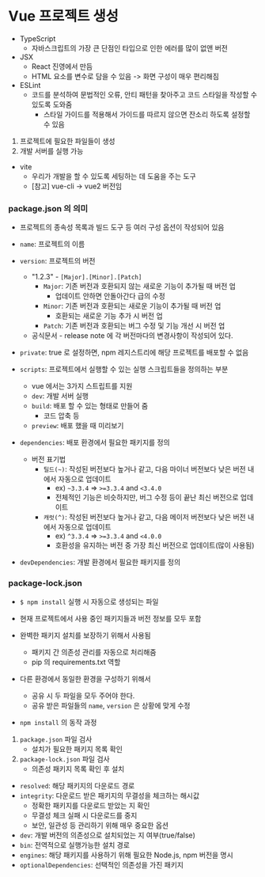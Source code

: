 # Vue 프로젝트 생성

- TypeScript
  - 자바스크립트의 가장 큰 단점인 타입으로 인한 에러를 많이 없앤 버전
- JSX
  - React 진영에서 만듬
  - HTML 요소를 변수로 담을 수 있음 -> 화면 구성이 매우 편리해짐
- ESLint
  - 코드를 분석하여 문법적인 오류, 안티 패턴을 찾아주고 코드 스타일을 작성할 수 있도록 도와줌
    - 스타일 가이드를 적용해서 가이드를 따르지 않으면 잔소리 하도록 설정할 수 있음

1. 프로젝트에 필요한 파일들이 생성
2. 개발 서버를 실행 가능

- vite
  - 우리가 개발을 할 수 있도록 세팅하는 데 도움을 주는 도구
  - [참고] vue-cli -> vue2 버전임

### package.json 의 의미

- 프로젝트의 종속성 목록과 빌드 도구 등 여러 구성 옵션이 작성되어 있음

- `name`: 프로젝트의 이름
- `version`: 프로젝트의 버전
  - "1.2.3" - `[Major].[Minor].[Patch]`
    - `Major`: 기존 버전과 호환되지 않는 새로운 기능이 추가될 때 버전 업
      - 업데이트 안하면 안돌아간다 급의 수정
    - `Minor`: 기존 버전과 호환되는 새로운 기능이 추가될 때 버전 업
      - 호환되는 새로운 기능 추가 시 버전 업
    - `Patch`: 기존 버전과 호환되는 버그 수정 및 기능 개선 시 버전 업
  - 공식문서 - release note 에 각 버전마다의 변경사항이 작성되어 있다.
- `private`: true 로 설정하면, npm 레지스트리에 해당 프로젝트를 배포할 수 없음
- `scripts`: 프로젝트에서 실행할 수 있는 실행 스크립트들을 정의하는 부분
  - vue 에서는 3가지 스트립트를 지원
  - `dev`: 개발 서버 실행
  - `build`: 배포 할 수 있는 형태로 만들어 줌
    - 코드 압축 등
  - `preview`: 배포 했을 때 미리보기
- `dependencies`: 배포 환경에서 필요한 패키지를 정의
  - 버전 표기법
    - `틸드(~)`: 작성된 버전보다 높거나 같고, 다음 마이너 버전보다 낮은 버전 내에서 자동으로 업데이트
      - ex) `~3.3.4` => `>=3.3.4` and `<3.4.0`
      - 전체적인 기능은 비슷하지만, 버그 수정 등이 끝난 최신 버전으로 업데이트
    - `캐럿(^)`: 작성된 버전보다 높거나 같고, 다음 메이저 버전보다 낮은 버전 내에서 자동으로 업데이트
      - ex) `^3.3.4` => `>=3.3.4` and `<4.0.0`
      - 호환성을 유지하는 버전 중 가장 최신 버전으로 업데이트(많이 사용됨)
- `devDependencies`: 개발 환경에서 필요한 패키지를 정의

### package-lock.json

- `$ npm install` 실행 시 자동으로 생성되는 파일
- 현재 프로젝트에서 사용 중인 패키지들과 버전 정보를 모두 포함
- 완벽한 패키지 설치를 보장하기 위해서 사용됨
  - 패키지 간 의존성 관리를 자동으로 처리해줌
  - pip 의 requirements.txt 역할
- 다른 환경에서 동일한 환경을 구성하기 위해서
  - 공유 시 두 파일을 모두 주어야 한다.
  - 공유 받은 파일들의 `name`, `version` 은 상황에 맞게 수정

- `npm install` 의 동작 과정
1. `package.json` 파일 검사
   -  설치가 필요한 패키지 목록 확인
2. `package-lock.json` 파일 검사
   -  의존성 패키지 목록 확인 후 설치

- `resolved`: 해당 패키지의 다운로드 경로
- `integrity`: 다운로드 받은 패키지의 무결성을 체크하는 해시값
  - 정확한 패키지를 다운로드 받았는 지 확인
  - 무결성 체크 실패 시 다운로드를 중지
  - 보안, 일관성 등 관리하기 위해 매우 중요한 옵션
- `dev`: 개발 버전의 의존성으로 설치되었는 지 여부(true/false)
- `bin`: 전역적으로 실행가능한 설치 경로
- `engines`: 해당 패키지를 사용하기 위해 필요한 Node.js, npm 버전을 명시
- `optionalDependencies`: 선택적인 의존성을 가진 패키지